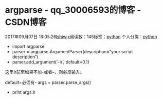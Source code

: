 # argparse - qq_30006593的博客 - CSDN博客





2017年09月07日 18:05:26[lshiwjx](https://me.csdn.net/qq_30006593)阅读数：145标签：[python](https://so.csdn.net/so/search/s.do?q=python&t=blog)
个人分类：[python](https://blog.csdn.net/qq_30006593/article/category/7099907)








- import argparse
- parser = argparse.ArgumentParser(description=”your script description”)
- parser.add_argument(‘–lr’, default=0.1) 

这里lr前面如果不加-或者–，则必须输入。 

default=必须有- args = parser.parse_args()
- print args.lr   




